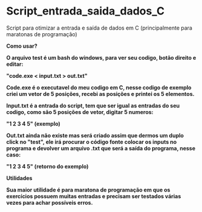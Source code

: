 # Script_entrada_saida_dados_C

Script para otimizar a entrada e saída de dados em C (principalmente para maratonas de programação)

<b>Como usar?

O arquivo test é um bash do windows, para ver seu codigo, botão direito e editar:

"code.exe < input.txt > out.txt"

Code.exe é o executavel do meu codigo em C, nesse codigo de exemplo criei um vetor de 5 posições, recebi as posições e printei os 5 elementos.

Input.txt é a entrada do script, tem que ser igual as entradas do seu codigo, como são 5 posições de vetor, digitar 5 numeros:

"1 2 3 4 5" (exemplo)

Out.txt ainda não existe mas será criado assim que dermos um duplo click no "test", ele irá procurar o código fonte colocar os inputs no programa e devolver um arquivo .txt que será a saída do programa, nesse caso:

"1 2 3 4 5" (retorno do exemplo)

<b>Utilidades

Sua maior utilidade é para maratona de programação em que os exercícios possuem muitas entradas e precisam ser testados várias vezes para achar possíveis erros.
